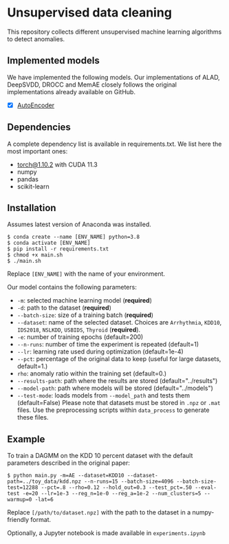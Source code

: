 # Unsupervised data cleaning
This repository collects different unsupervised machine learning algorithms to detect anomalies.
## Implemented models
We have implemented the following models. Our implementations of ALAD, DeepSVDD, 
DROCC and MemAE closely follows the original implementations already available on GitHub.
- [x] [AutoEncoder]()

## Dependencies
A complete dependency list is available in requirements.txt.
We list here the most important ones:
- torch@1.10.2 with CUDA 11.3
- numpy
- pandas
- scikit-learn

## Installation
Assumes latest version of Anaconda was installed.
```
$ conda create --name [ENV_NAME] python=3.8
$ conda activate [ENV_NAME]
$ pip install -r requirements.txt
$ chmod +x main.sh
$ ./main.sh
```
Replace `[ENV_NAME]` with the name of your environment.


Our model contains the following parameters:
- `-m`: selected machine learning model (**required**)
- `-d`: path to the dataset (**required**)
- `--batch-size`: size of a training batch (**required**)
- `--dataset`: name of the selected dataset. Choices are `Arrhythmia`, `KDD10`, `IDS2018`, `NSLKDD`, `USBIDS`, `Thyroid` (**required**).
- `-e`: number of training epochs (default=200)
- `--n-runs`: number of time the experiment is repeated (default=1)
- `--lr`: learning rate used during optimization (default=1e-4)
- `--pct`: percentage of the original data to keep (useful for large datasets, default=1.)
- `rho`: anomaly ratio within the training set (default=0.)
- `--results-path`: path where the results are stored (default="../results")
- `--model-path`: path where models will be stored (default="../models")
- `--test-mode`: loads models from `--model_path` and tests them (default=False)
Please note that datasets must be stored in `.npz` or `.mat` files. Use the preprocessing scripts within `data_process`
to generate these files.

## Example
To train a DAGMM on the KDD 10 percent dataset with the default parameters described in the original paper:
```
$ python main.py -m=AE --dataset=KDD10 --dataset-path=../toy_data/kdd.npz --n-runs=15 --batch-size=4096 --batch-size-test=12288 --pct=.8 --rho=0.12 --hold_out=0.3 --test_pct=.50 --eval-test -e=20 --lr=1e-3 --reg_n=1e-0 --reg_a=1e-2 --num_clusters=5 --warmup=0 -lat=6
```
Replace `[/path/to/dataset.npz]` with the path to the dataset in a numpy-friendly format.

Optionally, a Jupyter notebook is made available in `experiments.ipynb`
